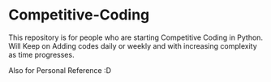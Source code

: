 # Competitive-Coding
This repository is for people who are starting Competitive Coding in Python.
Will Keep on Adding codes daily or weekly and with increasing complexity as time progresses.

Also for Personal Reference :D
